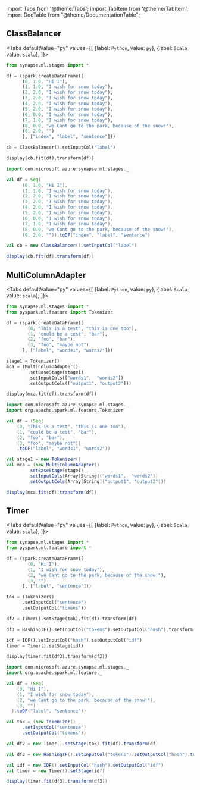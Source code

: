 import Tabs from '@theme/Tabs';
import TabItem from '@theme/TabItem';
import DocTable from "@theme/DocumentationTable";

<!-- 
```python
import pyspark
import os
import json
from IPython.display import display

spark = (pyspark.sql.SparkSession.builder.appName("MyApp")
        .config("spark.jars.packages", "com.microsoft.azure:synapseml:0.9.1")
        .config("spark.jars.repositories", "https://mmlspark.azureedge.net/maven")
        .getOrCreate())

def getSecret(secretName):
        get_secret_cmd = 'az keyvault secret show --vault-name mmlspark-build-keys --name {}'.format(secretName)
        value = json.loads(os.popen(get_secret_cmd).read())["value"]
        return value

import synapse.ml
```
-->

## ClassBalancer

<Tabs
defaultValue="py"
values={[
{label: `Python`, value: `py`},
{label: `Scala`, value: `scala`},
]}>
<TabItem value="py">

<!--pytest-codeblocks:cont-->

```python
from synapse.ml.stages import *

df = (spark.createDataFrame([
      (0, 1.0, "Hi I"),
      (1, 1.0, "I wish for snow today"),
      (2, 2.0, "I wish for snow today"),
      (3, 2.0, "I wish for snow today"),
      (4, 2.0, "I wish for snow today"),
      (5, 2.0, "I wish for snow today"),
      (6, 0.0, "I wish for snow today"),
      (7, 1.0, "I wish for snow today"),
      (8, 0.0, "we Cant go to the park, because of the snow!"),
      (9, 2.0, "")
      ], ["index", "label", "sentence"]))

cb = ClassBalancer().setInputCol("label")

display(cb.fit(df).transform(df))
```

</TabItem>
<TabItem value="scala">

```scala
import com.microsoft.azure.synapse.ml.stages._

val df = Seq(
      (0, 1.0, "Hi I"),
      (1, 1.0, "I wish for snow today"),
      (2, 2.0, "I wish for snow today"),
      (3, 2.0, "I wish for snow today"),
      (4, 2.0, "I wish for snow today"),
      (5, 2.0, "I wish for snow today"),
      (6, 0.0, "I wish for snow today"),
      (7, 1.0, "I wish for snow today"),
      (8, 0.0, "we Cant go to the park, because of the snow!"),
      (9, 2.0, "")).toDF("index", "label", "sentence")

val cb = new ClassBalancer().setInputCol("label")

display(cb.fit(df).transform(df))
```

</TabItem>
</Tabs>

<DocTable className="ClassBalancer"
py="mmlspark.stages.html#module-mmlspark.stages.ClassBalancer"
scala="com/microsoft/ml/spark/stages/ClassBalancer.html"
sourceLink="https://github.com/microsoft/SynapseML/blob/master/core/src/main/scala/com/microsoft/azure/synapse/ml/stages/ClassBalancer.scala" />


## MultiColumnAdapter

<Tabs
defaultValue="py"
values={[
{label: `Python`, value: `py`},
{label: `Scala`, value: `scala`},
]}>
<TabItem value="py">

<!--pytest-codeblocks:cont-->

```python
from synapse.ml.stages import *
from pyspark.ml.feature import Tokenizer

df = (spark.createDataFrame([
        (0, "This is a test", "this is one too"),
        (1, "could be a test", "bar"),
        (2, "foo", "bar"),
        (3, "foo", "maybe not")
      ], ["label", "words1", "words2"]))

stage1 = Tokenizer()
mca = (MultiColumnAdapter()
        .setBaseStage(stage1)
        .setInputCols(["words1",  "words2"])
        .setOutputCols(["output1", "output2"]))

display(mca.fit(df).transform(df))
```

</TabItem>
<TabItem value="scala">

```scala
import com.microsoft.azure.synapse.ml.stages._
import org.apache.spark.ml.feature.Tokenizer

val df = (Seq(
    (0, "This is a test", "this is one too"),
    (1, "could be a test", "bar"),
    (2, "foo", "bar"),
    (3, "foo", "maybe not"))
    .toDF("label", "words1", "words2"))

val stage1 = new Tokenizer()
val mca = (new MultiColumnAdapter()
        .setBaseStage(stage1)
        .setInputCols(Array[String]("words1",  "words2"))
        .setOutputCols(Array[String]("output1", "output2")))

display(mca.fit(df).transform(df))
```

</TabItem>
</Tabs>

<DocTable className="MultiColumnAdapter"
py="mmlspark.stages.html#module-mmlspark.stages.MultiColumnAdapter"
scala="com/microsoft/ml/spark/stages/MultiColumnAdapter.html"
sourceLink="https://github.com/microsoft/SynapseML/blob/master/core/src/main/scala/com/microsoft/azure/synapse/ml/stages/MultiColumnAdapter.scala" />


## Timer

<Tabs
defaultValue="py"
values={[
{label: `Python`, value: `py`},
{label: `Scala`, value: `scala`},
]}>
<TabItem value="py">

<!--pytest-codeblocks:cont-->

```python
from synapse.ml.stages import *
from pyspark.ml.feature import *

df = (spark.createDataFrame([
        (0, "Hi I"),
        (1, "I wish for snow today"),
        (2, "we Cant go to the park, because of the snow!"),
        (3, "")
      ], ["label", "sentence"]))

tok = (Tokenizer()
      .setInputCol("sentence")
      .setOutputCol("tokens"))

df2 = Timer().setStage(tok).fit(df).transform(df)

df3 = HashingTF().setInputCol("tokens").setOutputCol("hash").transform(df2)

idf = IDF().setInputCol("hash").setOutputCol("idf")
timer = Timer().setStage(idf)

display(timer.fit(df3).transform(df3))
```

</TabItem>
<TabItem value="scala">

```scala
import com.microsoft.azure.synapse.ml.stages._
import org.apache.spark.ml.feature._

val df = (Seq(
    (0, "Hi I"),
    (1, "I wish for snow today"),
    (2, "we Cant go to the park, because of the snow!"),
    (3, "")
  ).toDF("label", "sentence"))

val tok = (new Tokenizer()
      .setInputCol("sentence")
      .setOutputCol("tokens"))

val df2 = new Timer().setStage(tok).fit(df).transform(df)

val df3 = new HashingTF().setInputCol("tokens").setOutputCol("hash").transform(df2)

val idf = new IDF().setInputCol("hash").setOutputCol("idf")
val timer = new Timer().setStage(idf)

display(timer.fit(df3).transform(df3))
```

</TabItem>
</Tabs>

<DocTable className="Timer"
py="mmlspark.stages.html#module-mmlspark.stages.Timer"
scala="com/microsoft/ml/spark/stages/Timer.html"
sourceLink="https://github.com/microsoft/SynapseML/blob/master/core/src/main/scala/com/microsoft/azure/synapse/ml/stages/Timer.scala" />




